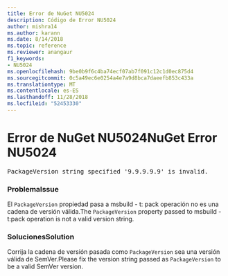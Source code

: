 ```yaml
---
title: Error de NuGet NU5024
description: Código de Error NU5024
author: mishra14
ms.author: karann
ms.date: 8/14/2018
ms.topic: reference
ms.reviewer: anangaur
f1_keywords:
- NU5024
ms.openlocfilehash: 9be0b9f6c4ba74ecf07ab7f091c12c1d0ec875d4
ms.sourcegitcommit: 0c5a49ec6e0254a4e7a9d8bca7daeefb853c433a
ms.translationtype: MT
ms.contentlocale: es-ES
ms.lasthandoff: 11/28/2018
ms.locfileid: "52453330"
---
```

# <a name="nuget-error-nu5024"></a><span data-ttu-id="5a924-103">Error de NuGet NU5024</span><span class="sxs-lookup"><span data-stu-id="5a924-103">NuGet Error NU5024</span></span>
<pre>PackageVersion string specified '9.9.9.9.9' is invalid.</pre>

### <a name="issue"></a><span data-ttu-id="5a924-104">Problema</span><span class="sxs-lookup"><span data-stu-id="5a924-104">Issue</span></span>

<span data-ttu-id="5a924-105">El `PackageVersion` propiedad pasa a msbuild - t: pack operación no es una cadena de versión válida.</span><span class="sxs-lookup"><span data-stu-id="5a924-105">The `PackageVersion` property passed to msbuild -t:pack operation is not a valid version string.</span></span>


### <a name="solution"></a><span data-ttu-id="5a924-106">Soluciones</span><span class="sxs-lookup"><span data-stu-id="5a924-106">Solution</span></span>

<span data-ttu-id="5a924-107">Corrija la cadena de versión pasada como `PackageVersion` sea una versión válida de SemVer.</span><span class="sxs-lookup"><span data-stu-id="5a924-107">Please fix the version string passed as `PackageVersion` to be a valid SemVer version.</span></span>

